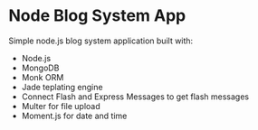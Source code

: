 # Node Blog System App
Simple node.js blog system application built with:
* Node.js
* MongoDB
* Monk ORM
* Jade teplating engine
* Connect Flash and Express Messages to get flash messages
* Multer for file upload
* Moment.js for date and time

